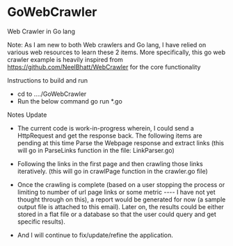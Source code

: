 # GoWebCrawler
Web Crawler in Go lang

Note: As I am new to both Web crawlers and Go lang, I have relied on various web resources to learn these 2 items. More specifically, this go web crawler example is heavily inspired from https://github.com/NeelBhatt/WebCrawler for the core functionality


Instructions to build and run
- cd to ..../GoWebCrawler
- Run the below command
	go run *.go

	
Notes Update
- The current code is work-in-progress wherein, I could send a HttpRequest and get the response back. The following items are pending at this time
Parse the Webpage response and extract links (this will go in ParseLinks function in the file: LinkParser.go)
- Following the links in the first page and then crawling those links iteratively. (this will go in crawlPage function in the crawler.go file)

- Once the crawling is complete (based on a user stopping the process or limiting to number of url page links or some metric ---- I have not yet thought through on this), a report would be generated for now (a sample output file is attached to this email). Later on, the results could be either stored in a flat file or a database so that the user could query and get specific results).

- And I will continue to fix/update/refine the application.